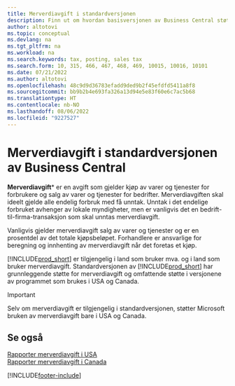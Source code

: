 ```yaml
---
title: Merverdiavgift i standardversjonen
description: Finn ut om hvordan basisversjonen av Business Central støtter merverdiavgift, og få en beskrivelse av det grunnleggende konseptet.
author: altotovi
ms.topic: conceptual
ms.devlang: na
ms.tgt_pltfrm: na
ms.workload: na
ms.search.keywords: tax, posting, sales tax
ms.search.form: 10, 315, 466, 467, 468, 469, 10015, 10016, 10101
ms.date: 07/21/2022
ms.author: altotovi
ms.openlocfilehash: 48c9d9d36783efadd9ded9b2f45efdfd5411a8f8
ms.sourcegitcommit: bb9b2b4e693fa326a13d94e5e83f60e6c7ac5b68
ms.translationtype: HT
ms.contentlocale: nb-NO
ms.lasthandoff: 08/06/2022
ms.locfileid: "9227527"
---
```

# <a name="sales-tax-in-the-default-version-of-business-central"></a>Merverdiavgift i standardversjonen av Business Central

**Merverdiavgift*** er en avgift som gjelder kjøp av varer og tjenester for forbrukere og salg av varer og tjenester for bedrifter. Merverdiavgiften skal ideelt gjelde alle endelig forbruk med få unntak. Unntak i det endelige forbruket avhenger av lokale myndigheter, men er vanligvis det en bedrift-til-firma-transaksjon som skal unntas merverdiavgift.  

Vanligvis gjelder merverdiavgift salg av varer og tjenester og er en prosentdel av det totale kjøpsbeløpet. Forhandlere er ansvarlige for beregning og innhenting av merverdiavgift når det foretas et kjøp.  

[!INCLUDE[prod_short](includes/prod_short.md)] er tilgjengelig i land som bruker mva. og i land som bruker merverdiavgift. Standardversjonen av [!INCLUDE[prod_short](includes/prod_short.md)] har grunnleggende støtte for merverdiavgift og omfattende støtte i versjonene av programmet som brukes i USA og Canada.

> [!IMPORTANT]
> Selv om merverdiavgift er tilgjengelig i standardversjonen, støtter Microsoft bruken av merverdiavgift bare i USA og Canada.

## <a name="see-also"></a>Se også

[Rapporter merverdiavgift i USA](localfunctionality/UnitedStates/us-sales-tax.md)  
[Rapporter merverdiavgift i Canada](localfunctionality/canada/ca-sales-tax.md)  



[!INCLUDE[footer-include](includes/footer-banner.md)]
